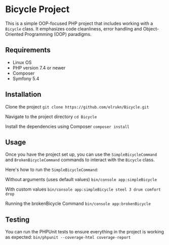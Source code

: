 # Bicycle Project

This is a simple OOP-focused PHP project that includes working with a `Bicycle` class. It emphasizes code cleanliness, error handling and Object-Oriented Programming (OOP) paradigms.

## Requirements

- Linux OS
- PHP version 7.4 or newer
- Composer
- Symfony 5.4

## Installation
Clone the project
`git clone https://github.com/elrukn/Bicycle.git`

Navigate to the project directory
`cd Bicycle`

Install the dependencies using Composer
`composer install`


## Usage

Once you have the project set up, you can use the `SimpleBicycleCommand` and `BrokenBicycleCommand` commands to interact with the `Bicycle` class.

Here's how to run the `SimpleBicycleCommand`:


Without arguments (uses default values)
`bin/console app:simpleBicycle`

With custom values
`bin/console app:simpleBicycle steel 3 drum comfort drop` 

Running the brokenBicycle Command
`bin/console app:brokenBicycle`


## Testing

You can run the PHPUnit tests to ensure everything in the project is working as expected:
``` bin/phpunit --coverage-html coverage-report ```
